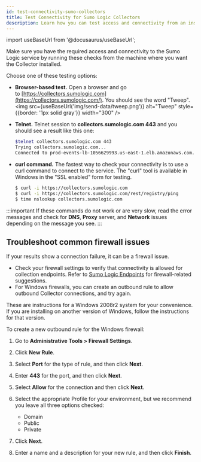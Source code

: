 ```yaml
---
id: test-connectivity-sumo-collectors
title: Test Connectivity for Sumo Logic Collectors
description: Learn how you can test access and connectivity from an installed Collector to the Sumo Logic service.
---
```


import useBaseUrl from '@docusaurus/useBaseUrl';

Make sure you have the required access and connectivity to the Sumo Logic service by running these checks from the machine where you want the Collector installed.

Choose one of these testing options:

* **Browser-based test.** Open a browser and go to [https://collectors.sumologic.com](https://collectors.sumologic.com/). You should see the word "Tweep". <br/><img src={useBaseUrl('img/send-data/tweep.png')} alt="Tweep" style={{border: '1px solid gray'}} width="300" />
* **Telnet.** Telnet session to **collectors.sumologic.com 443** and you should see a result like this one:

    ```bash
    $telnet collectors.sumologic.com 443
    Trying collectors.sumologic.com...
    Connected to prod-events-lb-1056629993.us-east-1.elb.amazonaws.com.
    ```

* **curl command.** The fastest way to check your connectivity is to use a curl command to connect to the service. The "curl" tool is available in Windows in the "SSL enabled" form for testing.

    ```bash
    $ curl -i https://collectors.sumologic.com
    $ curl -i https://collectors.sumologic.com/rest/registry/ping
    $ time nslookup collectors.sumologic.com
    ```

:::important
If these commands do not work or are very slow, read the error messages and check for **DNS**, **Proxy** server, and **Network** issues depending on the message you see.
:::

## Troubleshoot common firewall issues

If your results show a connection failure, it can be a firewall issue.

* Check your firewall settings to verify that connectivity is allowed for collection endpoints. Refer to [Sumo Logic Endpoints](/docs/api/about-apis/getting-started/#sumo-logic-endpoints-by-deployment-and-firewall-security) for firewall-related suggestions.
* For Windows firewalls, you can create an outbound rule to allow outbound Collector connections, and try again.

These are instructions for a Windows 2008r2 system for your convenience. If you are installing on another version of Windows, follow the instructions for that version.

To create a new outbound rule for the Windows firewall:

1. Go to **Administrative Tools > Firewall Settings**.
1. Click **New Rule**.
1. Select **Port** for the type of rule, and then click **Next**.
1. Enter **443** for the port, and then click **Next**.
1. Select **Allow** for the connection and then click **Next**.
1. Select the appropriate Profile for your environment, but we recommend you leave all three options checked:  

   * Domain  
   * Public  
   * Private

1. Click **Next**.
1. Enter a name and a description for your new rule, and then click **Finish**.

 

